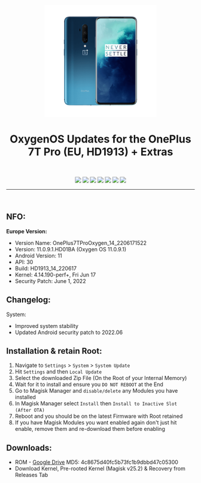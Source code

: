 <p align="center"><img src="https://github.com/K3V1991/OnePlus-7T-Pro-OxygenOS-Updates-and-Extras-EU-HD1913/blob/main/OP7TPro.png" width="300"></a>
<h1 align="center"><b>OxygenOS Updates for the OnePlus 7T Pro (EU, HD1913) + Extras</b></h1>
<br />         
           
<p align="center">
<a href="https://forum.xda-developers.com/t/oos-eu-hd1913-oxygen-os-updates-extras-february-2022.4251837/" alt="XDA-Developers"><img src="https://img.shields.io/badge/XDA--Developers-%23AC6E2F.svg?style=for-the-badge&logo=XDA-Developers&logoColor=white" /></a>
<img src="https://img.shields.io/github/v/release/K3V1991/OnePlus-7T-Pro-OxygenOS-Updates-and-Extras-EU-HD1913?color=blueviolet&style=for-the-badge" /></a>
<img src="https://img.shields.io/github/downloads/K3V1991/OnePlus-7T-Pro-OxygenOS-Updates-and-Extras-EU-HD1913/total?color=sucess&style=for-the-badge" /></a>
<a href="https://liberapay.com/K3V1991" alt="LiberaPay"><img src="https://img.shields.io/badge/Liberapay-F6C915?style=for-the-badge&logo=liberapay&logoColor=black" /></a>
<a href="https://ko-fi.com/k3v1991" alt="Ko-fi"><img src="https://img.shields.io/badge/Ko--fi-F16061?style=for-the-badge&logo=ko-fi&logoColor=white" /></a>
<a href="https://www.paypal.com/cgi-bin/webscr?cmd=_s-xclick&hosted_button_id=HW8B98TVDLKWA" alt="PayPal"><img src="https://img.shields.io/badge/PayPal-00457C?style=for-the-badge&logo=paypal&logoColor=white" /></a>
<a href="https://github.com/K3V1991/Donate-Crypto/blob/main/README.md" alt="Crypto"><img src="https://img.shields.io/badge/Bitcoin-000?style=for-the-badge&logo=bitcoin&logoColor=white" /></a>
</p>
<hr />
<br />

## NFO:
**Europe Version:**
* Version Name: OnePlus7TProOxygen_14_2206171522
* Version: 11.0.9.1.HD01BA (Oxygen OS 11.0.9.1)
* Android Version: 11
* API: 30
* Build: HD1913_14_220617
* Kernel: 4.14.190-perf+, Fri Jun 17
* Security Patch: June 1, 2022

## Changelog:
System:
* Improved system stability
* Updated Android security patch to 2022.06

## Installation & retain Root:
01. Navigate to ```Settings``` > ```System``` > ```System Update```
02. Hit ```Settings``` and then ```Local Update```
03. Select the downloaded Zip File (On the Root of your Internal Memory)
04. Wait for it to install and ensure you ```DO NOT REBOOT``` at the End
05. Go to Magisk Manager and ```disable/delete``` any Modules you have installed
06. In Magisk Manager select ```Install``` then ```Install to Inactive Slot (After OTA)```
07. Reboot and you should be on the latest Firmware with Root retained
08. If you have Magisk Modules you want enabled again don't just hit enable, remove them and re-download them before enabling

## Downloads:
* ROM - [Google Drive](https://drive.google.com/file/d/1RDts_laWjRQ8zE550KWFwZskfOmpIVJF/view) MD5: 4c8675d40fc5b73fc1b9dbbd47c05300
* Download Kernel, Pre-rooted Kernel (Magisk v25.2) & Recovery from Releases Tab
